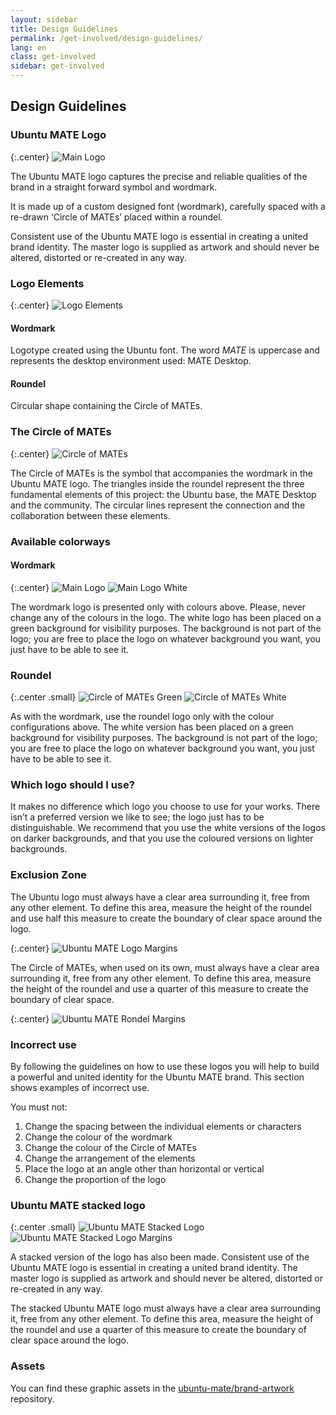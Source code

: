 ```yaml
---
layout: sidebar
title: Design Guidelines
permalink: /get-involved/design-guidelines/
lang: en
class: get-involved
sidebar: get-involved
---
```


## Design Guidelines

### Ubuntu MATE Logo

{:.center}
![Main Logo](/images/get-involved/logo-guidelines/Main_Logo.png)

The Ubuntu MATE logo captures the precise and reliable qualities of the brand in a straight forward symbol and wordmark.

It is made up of a custom designed font (wordmark), carefully spaced with a re-drawn ‘Circle of MATEs’ placed within a roundel.

Consistent use of the Ubuntu MATE logo is essential in creating a united brand identity. The master logo is supplied as artwork and should never be altered, distorted or re-created in any way.


### Logo Elements

{:.center}
![Logo Elements](/images/get-involved/logo-guidelines/Logo_elements.png)

#### Wordmark

Logotype created using the Ubuntu font. The word *MATE* is uppercase and represents the desktop environment used: MATE Desktop.

#### Roundel

Circular shape containing the Circle of MATEs.

### The Circle of MATEs

{:.center}
![Circle of MATEs](/images/get-involved/logo-guidelines/Circle_of_MATEs.png)

The Circle of MATEs is the symbol that accompanies the wordmark in the Ubuntu MATE logo. The triangles inside the roundel represent the three fundamental elements of this project: the Ubuntu base, the MATE Desktop and the community. The circular lines represent the connection and the collaboration between these elements. 


### Available colorways
#### Wordmark

{:.center}
![Main Logo](/images/get-involved/logo-guidelines/Main_Logo.png) ![Main Logo White](/images/get-involved/logo-guidelines/Main_Logo_white.png)

The wordmark logo is presented only with colours above. Please, never change any of the colours in the logo. The white logo has been placed on a green background for visibility purposes. The background is not part of the logo; you are free to place the logo on whatever background you want, you just have to be able to see it.

### Roundel

{:.center .small}
![Circle of MATEs Green](/images/get-involved/logo-guidelines/Circle_of_MATEs_green.png) ![Circle of MATEs White](/images/get-involved/logo-guidelines/Circle_of_MATEs_white.png)

As with the wordmark, use the roundel logo only with the colour configurations above. The white version has been placed on a green background for visibility purposes. The background is not part of the logo; you are free to place the logo on whatever background you want, you just have to be able to see it.

### Which logo should I use?

It makes no difference which logo you choose to use for your works. There isn’t a preferred version we like to see; the logo just has to be distinguishable. We recommend that you use the white versions of the logos on darker backgrounds, and that you use the coloured versions on lighter backgrounds.


### Exclusion Zone

The Ubuntu logo must always have a clear area surrounding it, free from any other element. To define this area, measure the height of the roundel and use half this measure to create the boundary of clear space around the logo. 

{:.center}
![Ubuntu MATE Logo Margins](/images/get-involved/logo-guidelines/Ubuntu-MATE-Tag-Green-and-Black-margins.png)

The Circle of MATEs, when used on its own, must always have a clear area surrounding it, free from any other element. To define this area, measure the height of the roundel and use a quarter of this measure to create the boundary of clear space.

{:.center}
![Ubuntu MATE Rondel Margins](/images/get-involved/logo-guidelines/Ubuntu-MATE-Rondel-Green-margins.png)

### Incorrect use

By following the guidelines on how to use these logos you will help to build a powerful and united identity for the Ubuntu MATE brand. This section shows examples of incorrect use.

You must not:

1. Change the spacing between the individual elements or characters
2. Change the colour of the wordmark
3. Change the colour of the Circle of MATEs
4. Change the arrangement of the elements
5. Place the logo at an angle other than horizontal or vertical
6. Change the proportion of the logo
    

### Ubuntu MATE stacked logo

{:.center .small}
![Ubuntu MATE Stacked Logo](/images/get-involved/logo-guidelines/Wheel_tag_coloured.png) ![Ubuntu MATE Stacked Logo Margins](/images/get-involved/logo-guidelines/Ubuntu-MATE-Tag-Green-and-Black-Square-margins.png)

A stacked version of the logo has also been made. Consistent use of the Ubuntu MATE logo is essential in creating a united brand identity. The master logo is supplied as artwork and should never be altered, distorted or re-created in any way.

The stacked Ubuntu MATE logo must always have a clear area surrounding it, free from any other element. To define this area, measure the height of the roundel and use a quarter of this measure to create the boundary of clear space around the logo.


### Assets

You can find these graphic assets in the [ubuntu-mate/brand-artwork](https://github.com/ubuntu-mate/brand-artwork) repository.
